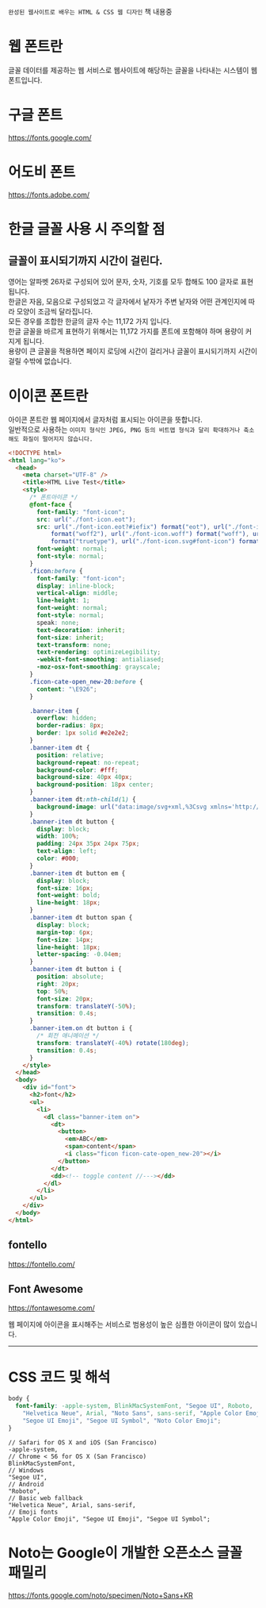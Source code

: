 `완성된 웹사이트로 배우는 HTML & CSS 웹 디자인` 책 내용중

# 웹 폰트란

글꼴 데이터를 제공하는 웹 서비스로 웹사이트에 해당하는 글꼴을 나타내는 시스템이 웹폰트입니다.

# 구글 폰트

https://fonts.google.com/

# 어도비 폰트

https://fonts.adobe.com/

# 한글 글꼴 사용 시 주의할 점

## 글꼴이 표시되기까지 시간이 걸린다.

영어는 알파벳 26자로 구성되어 있어 문자, 숫자, 기호를 모두 합해도 100 글자로 표현됩니다.  
한글은 자음, 모음으로 구성되었고 각 글자에서 낱자가 주변 낱자와 어떤 관계인지에 따라 모양이 조금씩 달라집니다.  
모든 경우를 조합한 한글의 글자 수는 11,172 가지 입니다.  
한글 글꼴을 바르게 표현하기 위해서는 11,172 가지를 폰트에 포함해야 하며 용량이 커지게 됩니다.  
용량이 큰 글꼴을 적용하면 페이지 로딩에 시간이 걸리거나 글꼴이 표시되기까지 시간이 걸릴 수밖에 없습니다.

# 이이콘 폰트란

아이콘 폰트란 웹 페이지에서 글자처럼 표시되는 아이콘을 뜻합니다.  
일반적으로 사용하는 `이미지 형식인 JPEG, PNG 등의 비트맵 형식과 달리 확대하거나 축소해도 화질이 떨어지지 않습니다.`

```html
<!DOCTYPE html>
<html lang="ko">
  <head>
    <meta charset="UTF-8" />
    <title>HTML Live Test</title>
    <style>
      /* 폰트아이콘 */
      @font-face {
        font-family: "font-icon";
        src: url("./font-icon.eot");
        src: url("./font-icon.eot?#iefix") format("eot"), url("./font-icon.woff2")
            format("woff2"), url("./font-icon.woff") format("woff"), url("./font-icon.ttf")
            format("truetype"), url("./font-icon.svg#font-icon") format("svg");
        font-weight: normal;
        font-style: normal;
      }
      .ficon:before {
        font-family: "font-icon";
        display: inline-block;
        vertical-align: middle;
        line-height: 1;
        font-weight: normal;
        font-style: normal;
        speak: none;
        text-decoration: inherit;
        font-size: inherit;
        text-transform: none;
        text-rendering: optimizeLegibility;
        -webkit-font-smoothing: antialiased;
        -moz-osx-font-smoothing: grayscale;
      }
      .ficon-cate-open_new-20:before {
        content: "\E926";
      }

      .banner-item {
        overflow: hidden;
        border-radius: 8px;
        border: 1px solid #e2e2e2;
      }
      .banner-item dt {
        position: relative;
        background-repeat: no-repeat;
        background-color: #fff;
        background-size: 40px 40px;
        background-position: 18px center;
      }
      .banner-item dt:nth-child(1) {
        background-image: url("data:image/svg+xml,%3Csvg xmlns='http://www.w3.org/2000/svg' viewBox='0 0 40 40'%3E%3Cg transform='translate(-1107.371 -858.901)'%3E%3Cpath data-name='%EC%82%AC%EA%B0%81%ED%98%95 5089' transform='translate(1107.371 858.901)' style='fill:none' d='M0 0h40v40H0z'/%3E%3Crect data-name='%EC%82%AC%EA%B0%81%ED%98%95 5096' width='11' height='20' rx='.85' transform='translate(1133.371 868.901)' style='fill:%23457cdb'/%3E%3Crect data-name='%EC%82%AC%EA%B0%81%ED%98%95 5095' width='34' height='20' rx='.85' transform='translate(1110.371 868.901)' style='stroke:%23221f20%3Bstroke-linecap:round%3Bstroke-linejoin:round%3Bstroke-width:.75px%3Bfill:none'/%3E%3Ctext data-name='%25' transform='translate(1122.371 882.901)' style='font-size:11px%3Bfont-family:AppleSDGothicNeo-ExtraBold Apple SD Gothic Neo%3Bfont-weight:800'%3E%3Ctspan x='-4.911' y='0'%3E%25%3C/tspan%3E%3C/text%3E%3C/g%3E%3C/svg%3E");
      }
      .banner-item dt button {
        display: block;
        width: 100%;
        padding: 24px 35px 24px 75px;
        text-align: left;
        color: #000;
      }
      .banner-item dt button em {
        display: block;
        font-size: 16px;
        font-weight: bold;
        line-height: 18px;
      }
      .banner-item dt button span {
        display: block;
        margin-top: 6px;
        font-size: 14px;
        line-height: 18px;
        letter-spacing: -0.04em;
      }
      .banner-item dt button i {
        position: absolute;
        right: 20px;
        top: 50%;
        font-size: 20px;
        transform: translateY(-50%);
        transition: 0.4s;
      }
      .banner-item.on dt button i {
        /* 회전 애니메이션 */
        transform: translateY(-40%) rotate(180deg);
        transition: 0.4s;
      }
    </style>
  </head>
  <body>
    <div id="font">
      <h2>font</h2>
      <ul>
        <li>
          <dl class="banner-item on">
            <dt>
              <button>
                <em>ABC</em>
                <span>content</span>
                <i class="ficon ficon-cate-open_new-20"></i>
              </button>
            </dt>
            <dd><!-- toggle content //---></dd>
          </dl>
        </li>
      </ul>
    </div>
  </body>
</html>
```

## fontello

https://fontello.com/

## Font Awesome

https://fontawesome.com/

웹 페이지에 아이콘을 표시해주는 서비스로 범용성이 높은 심플한 아이콘이 많이 있습니다.

---

# CSS 코드 및 해석

```css
body {
  font-family: -apple-system, BlinkMacSystemFont, "Segoe UI", Roboto,
    "Helvetica Neue", Arial, "Noto Sans", sans-serif, "Apple Color Emoji",
    "Segoe UI Emoji", "Segoe UI Symbol", "Noto Color Emoji";
}
```

```
// Safari for OS X and iOS (San Francisco)
-apple-system,
// Chrome < 56 for OS X (San Francisco)
BlinkMacSystemFont,
// Windows
"Segoe UI",
// Android
"Roboto",
// Basic web fallback
"Helvetica Neue", Arial, sans-serif,
// Emoji fonts
"Apple Color Emoji", "Segoe UI Emoji", "Segoe UI Symbol";
```

# Noto는 Google이 개발한 오픈소스 글꼴 패밀리

https://fonts.google.com/noto/specimen/Noto+Sans+KR
